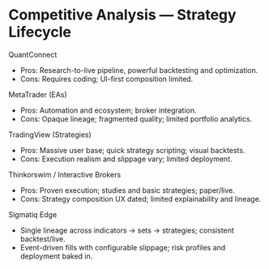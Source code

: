 # Competitive Analysis — Strategy Lifecycle

QuantConnect
- Pros: Research-to-live pipeline, powerful backtesting and optimization.
- Cons: Requires coding; UI-first composition limited.

MetaTrader (EAs)
- Pros: Automation and ecosystem; broker integration.
- Cons: Opaque lineage; fragmented quality; limited portfolio analytics.

TradingView (Strategies)
- Pros: Massive user base; quick strategy scripting; visual backtests.
- Cons: Execution realism and slippage vary; limited deployment.

Thinkorswim / Interactive Brokers
- Pros: Proven execution; studies and basic strategies; paper/live.
- Cons: Strategy composition UX dated; limited explainability and lineage.

Sigmatiq Edge
- Single lineage across indicators → sets → strategies; consistent backtest/live.
- Event-driven fills with configurable slippage; risk profiles and deployment baked in.


